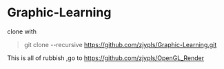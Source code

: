 # Graphic-Learning
clone with
>git clone --recursive https://github.com/zjypls/Graphic-Learning.git  

This is all of rubbish ,go to https://github.com/zjypls/OpenGL_Render




